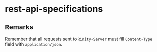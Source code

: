 rest-api-specifications
====

Remarks
----
Remember that all requests sent to `Rinity-Server` must fill `Content-Type` field with `application/json`.
